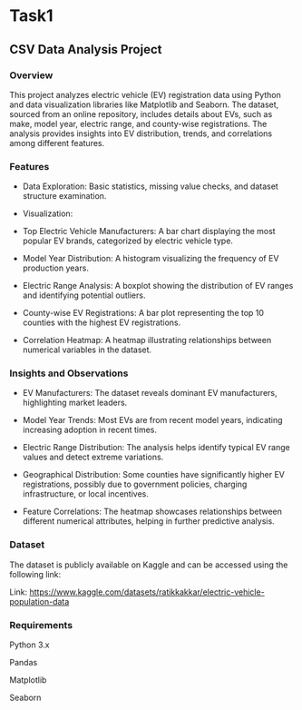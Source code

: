 # Task1
## CSV Data Analysis Project

### Overview

This project analyzes electric vehicle (EV) registration data using Python and data visualization libraries like Matplotlib and Seaborn. The dataset, sourced from an online repository, includes details about EVs, such as make, model year, electric range, and county-wise registrations. The analysis provides insights into EV distribution, trends, and correlations among different features.

### Features

- Data Exploration: Basic statistics, missing value checks, and dataset structure examination.

- Visualization:

 -  Top Electric Vehicle Manufacturers: A bar chart displaying the most popular EV brands, categorized by electric vehicle type.

 -  Model Year Distribution: A histogram visualizing the frequency of EV production years.

 -  Electric Range Analysis: A boxplot showing the distribution of EV ranges and identifying potential outliers.

 -  County-wise EV Registrations: A bar plot representing the top 10 counties with the highest EV registrations.

 -  Correlation Heatmap: A heatmap illustrating relationships between numerical variables in the dataset.

### Insights and Observations

- EV Manufacturers: The dataset reveals dominant EV manufacturers, highlighting market leaders.

- Model Year Trends: Most EVs are from recent model years, indicating increasing adoption in recent times.

- Electric Range Distribution: The analysis helps identify typical EV range values and detect extreme variations.

- Geographical Distribution: Some counties have significantly higher EV registrations, possibly due to government policies, charging infrastructure, or local incentives.

- Feature Correlations: The heatmap showcases relationships between different numerical attributes, helping in further predictive analysis.

### Dataset

The dataset is publicly available on Kaggle and can be accessed using the following link:

Link: https://www.kaggle.com/datasets/ratikkakkar/electric-vehicle-population-data

### Requirements

Python 3.x

Pandas

Matplotlib

Seaborn
